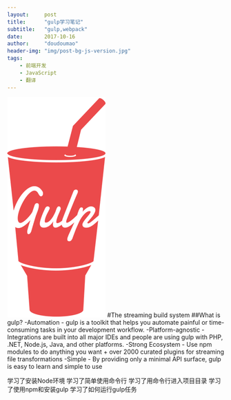 ```yaml
---
layout:     post
title:      "gulp学习笔记"
subtitle:   "gulp,webpack"
date:       2017-10-16
author:     "doudoumao"
header-img: "img/post-bg-js-version.jpg"
tags:
    - 前端开发
    - JavaScript
    - 翻译
---
```

![java-javascript](/img/in-post/post-gulp/gulp-logo.png)
#The streaming build system
##What is gulp?
-Automation - gulp is a toolkit that helps you automate painful or time-consuming tasks in your development workflow.
-Platform-agnostic - Integrations are built into all major IDEs and people are using gulp with PHP, .NET, Node.js, Java, and other platforms.
-Strong Ecosystem - Use npm modules to do anything you want + over 2000 curated plugins for streaming file transformations
-Simple - By providing only a minimal API surface, gulp is easy to learn and simple to use

学习了安装Node环境
学习了简单使用命令行
学习了用命令行进入项目目录
学习了使用npm和安装gulp
学习了如何运行gulp任务
